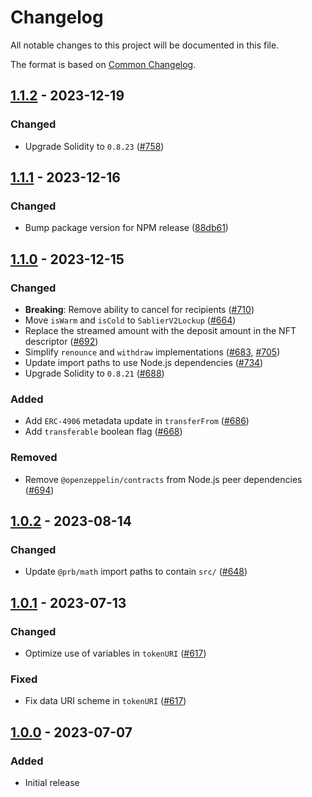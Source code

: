 # Changelog

All notable changes to this project will be documented in this file.

The format is based on [Common Changelog](https://common-changelog.org/).

[1.1.2]: https://github.com/sablier-labs/v2-core/compare/v1.1.1...v1.1.2
[1.1.1]: https://github.com/sablier-labs/v2-core/compare/v1.1.0...v1.1.1
[1.1.0]: https://github.com/sablier-labs/v2-core/compare/v1.0.2...v1.1.0
[1.0.2]: https://github.com/sablier-labs/v2-core/compare/v1.0.1...v1.0.2
[1.0.1]: https://github.com/sablier-labs/v2-core/compare/v1.0.0...v1.0.1
[1.0.0]: https://github.com/sablier-labs/v2-core/releases/tag/v1.0.0

## [1.1.2] - 2023-12-19

### Changed

- Upgrade Solidity to `0.8.23` ([#758](https://github.com/sablier-labs/v2-core/pull/758))

## [1.1.1] - 2023-12-16

### Changed

- Bump package version for NPM release
  ([88db61](https://github.com/sablier-labs/v2-core/tree/88db61bcf193ef9494b31c883ed2c9ad997a1271))

## [1.1.0] - 2023-12-15

### Changed

- **Breaking**: Remove ability to cancel for recipients ([#710](https://github.com/sablier-labs/v2-core/pull/710))
- Move `isWarm` and `isCold` to `SablierV2Lockup` ([#664](https://github.com/sablier-labs/v2-core/pull/664))
- Replace the streamed amount with the deposit amount in the NFT descriptor
  ([#692](https://github.com/sablier-labs/v2-core/pull/692))
- Simplify `renounce` and `withdraw` implementations ([#683](https://github.com/sablier-labs/v2-core/pull/683),
  [#705](https://github.com/sablier-labs/v2-core/pull/705))
- Update import paths to use Node.js dependencies ([#734](https://github.com/sablier-labs/v2-core/pull/734))
- Upgrade Solidity to `0.8.21` ([#688](https://github.com/sablier-labs/v2-core/pull/688))

### Added

- Add `ERC-4906` metadata update in `transferFrom` ([#686](https://github.com/sablier-labs/v2-core/pull/686))
- Add `transferable` boolean flag ([#668](https://github.com/sablier-labs/v2-core/pull/668))

### Removed

- Remove `@openzeppelin/contracts` from Node.js peer dependencies
  ([#694](https://github.com/sablier-labs/v2-core/pull/694))

## [1.0.2] - 2023-08-14

### Changed

- Update `@prb/math` import paths to contain `src/` ([#648](https://github.com/sablier-labs/v2-core/pull/648))

## [1.0.1] - 2023-07-13

### Changed

- Optimize use of variables in `tokenURI` ([#617](https://github.com/sablier-labs/v2-core/pull/617))

### Fixed

- Fix data URI scheme in `tokenURI` ([#617](https://github.com/sablier-labs/v2-core/pull/617))

## [1.0.0] - 2023-07-07

### Added

- Initial release
